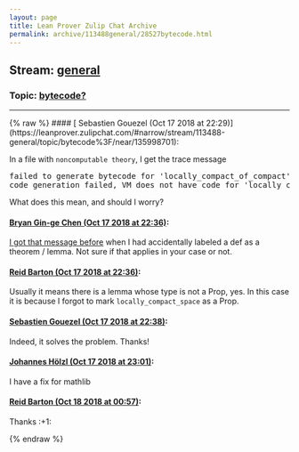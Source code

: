 ```yaml
---
layout: page
title: Lean Prover Zulip Chat Archive 
permalink: archive/113488general/28527bytecode.html
---
```


## Stream: [general](https://leanprover-community.github.io/archive/113488general/index.html)
### Topic: [bytecode?](https://leanprover-community.github.io/archive/113488general/28527bytecode.html)

---

<base href="https://leanprover.zulipchat.com">
{% raw %}
#### [ Sebastien Gouezel (Oct 17 2018 at 22:29)](https://leanprover.zulipchat.com/#narrow/stream/113488-general/topic/bytecode%3F/near/135998701):
<p>In a file with <code>noncomputable theory</code>, I get the trace message</p>
<div class="codehilite"><pre><span></span>failed to generate bytecode for &#39;locally_compact_of_compact&#39;
code generation failed, VM does not have code for &#39;locally_compact_of_compact_nhds&#39;
</pre></div>


<p>What does this mean, and should I worry?</p>

#### [ Bryan Gin-ge Chen (Oct 17 2018 at 22:36)](https://leanprover.zulipchat.com/#narrow/stream/113488-general/topic/bytecode%3F/near/135999111):
<p><a href="#narrow/stream/113489-new-members/subject/finsets.2C.20decidable_mem.2C.20and.20filter/near/133708032" title="#narrow/stream/113489-new-members/subject/finsets.2C.20decidable_mem.2C.20and.20filter/near/133708032">I got that message before</a> when I had accidentally labeled a def as a theorem / lemma. Not sure if that applies in your case or not.</p>

#### [ Reid Barton (Oct 17 2018 at 22:36)](https://leanprover.zulipchat.com/#narrow/stream/113488-general/topic/bytecode%3F/near/135999119):
<p>Usually it means there is a lemma whose type is not a Prop, yes. In this case it is because I forgot to mark <code>locally_compact_space</code> as a Prop.</p>

#### [ Sebastien Gouezel (Oct 17 2018 at 22:38)](https://leanprover.zulipchat.com/#narrow/stream/113488-general/topic/bytecode%3F/near/135999225):
<p>Indeed, it solves the problem. Thanks!</p>

#### [ Johannes Hölzl (Oct 17 2018 at 23:01)](https://leanprover.zulipchat.com/#narrow/stream/113488-general/topic/bytecode%3F/near/136000581):
<p>I have a fix for mathlib</p>

#### [ Reid Barton (Oct 18 2018 at 00:57)](https://leanprover.zulipchat.com/#narrow/stream/113488-general/topic/bytecode%3F/near/136006536):
<p>Thanks <span class="emoji emoji-1f44d" title="+1">:+1:</span></p>


{% endraw %}
